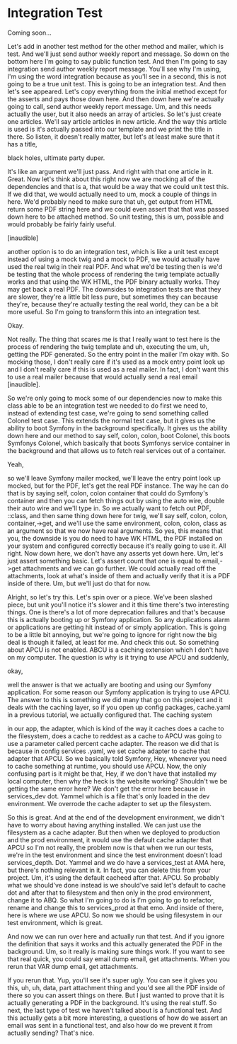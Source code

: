 # Integration Test

Coming soon...

Let's add in another test method for the other method and mailer, which is test. And
we'll just send author weekly report and message. So down on the bottom here I'm
going to say public function test. And then I'm going to say integration send author
weekly report message. You'll see why I'm using, I'm using the word integration
because as you'll see in a second, this is not going to be a true unit test. This is
going to be an integration test. And then let's see appeared. Let's copy everything
from the initial method except for the asserts and pays those down here. And then
down here we're actually going to call, send author weekly report message. Um, and
this needs actually the user, but it also needs an array of articles. So let's just
create one articles. We'll say article articles in new article. And the way this
article is used is it's actually passed into our template and we print the title in
there. So listen, it doesn't really matter, but let's at least make sure that it has
a title,

black holes, ultimate party duper.

It's like an argument we'll just pass. And right with that one article in it. Great.
Now let's think about this right now we are mocking all of the dependencies and that
is a, that would be a way that we could unit test this. If we did that, we would
actually need to um, mock a couple of things in here. We'd probably need to make sure
that uh, get output from HTML return some PDF string here and we could even assert
that that was passed down here to be attached method. So unit testing, this is um,
possible and would probably be fairly fairly useful.

[inaudible]

another option is to do an integration test, which is like a unit test except instead
of using a mock twig and a mock to PDF, we would actually have used the real twig in
their real PDF. And what we'd be testing then is we'd be testing that the whole
process of rendering the twig template actually works and that using the WK HTML, the
PDF binary actually works. They may get back a real PDF. The downsides to integration
tests are that they are slower, they're a little bit less pure, but sometimes they
can because they're, because they're actually testing the real world, they can be a
bit more useful. So I'm going to transform this into an integration test.

Okay.

Not really. The thing that scares me is that I really want to test here is the
process of rendering the twig template and uh, executing the um, uh, getting the PDF
generated. So the entry point in the mailer I'm okay with. So mocking those, I don't
really care if it's used as a mock entry point look up and I don't really care if
this is used as a real mailer. In fact, I don't want this to use a real mailer
because that would actually send a real email [inaudible].

So we're only going to mock some of our dependencies now to make this class able to
be an integration test we needed to do first we need to, instead of extending test
case, we're going to send something called Colonel test case. This extends the normal
test case, but it gives us the ability to boot Symfony in the background
specifically. It gives us the ability down here and our method to say self, colon,
colon, boot Colonel, this boots Symfonys Colonel, which basically that boots Symfonys
service container in the background and that allows us to fetch real services out of
a container.

Yeah,

so we'll leave Symfony mailer mocked, we'll leave the entry point look up mocked, but
for the PDF, let's get the real PDF instance. The way he can do that is by saying
self, colon, colon container that could do Symfony's container and then you can fetch
things out by using the auto wire, double their auto wire and we'll type in. So we
actually want to fetch out PDF, ::class, and then same thing down here for twig,
we'll say self, colon, colon, container,->get, and we'll use the same environment,
colon, colon, class as an argument so that we now have real arguments. So yes, this
means that you, the downside is you do need to have WK HTML, the PDF installed on
your system and configured correctly because it's really going to use it. All right.
Now down here, we don't have any asserts yet down here. Um, let's just assert
something basic. Let's assert count that one is equal to email,->get attachments and
we can go further. We could actually read off the attachments, look at what's inside
of them and actually verify that it is a PDF inside of there. Um, but we'll just do
that for now.

Alright, so let's try this. Let's spin over or a piece. We've been slashed piece, but
unit you'll notice it's slower and it this time there's two interesting things. One
is there's a lot of more deprecation failures and that's because this is actually
booting up or Symfony application. So any duplications alarm or applications are
getting hit instead of or simply application. This is going to be a little bit
annoying, but we're going to ignore for right now the big deal is though it failed,
at least for me. And check this out. So something about APCU is not enabled. ABCU is
a caching extension which I don't have on my computer. The question is why is it
trying to use APCU and suddenly,

okay,

well the answer is that we actually are booting and using our Symfony application.
For some reason our Symfony application is trying to use APCU. The answer to this is
something we did many that go on this project and it deals with the caching layer, so
if you open up config packages, cache.yaml in a previous tutorial, we actually
configured that. The caching system

in our app, the adapter, which is kind of the way it caches does a cache to the
filesystem, does a cache to reddest as a cache to APCU was going to use a parameter
called percent cache adapter. The reason we did that is because in config services
.yaml, we set cache adapter to cache that adapter that APCU. So we basically told
Symfony, Hey, whenever you need to cache something at runtime, you should use APCU.
Now, the only confusing part is it might be that, Hey, if we don't have that
installed my local computer, then why the heck is the website working? Shouldn't we
be getting the same error here? We don't get the error here because in services_dev
dot. Yammel which is a file that's only loaded in the dev environment. We overrode
the cache adapter to set up the filesystem.

So this is great. And at the end of the development environment, we didn't have to
worry about having anything installed. We can just use the filesystem as a cache
adapter. But then when we deployed to production and the prod environment, it would
use the default cache adapter that APCU so I'm not really, the problem now is that
when we run our tests, we're in the test environment and since the test environment
doesn't load services_depth. Dot. Yammel and we do have a services_test at AMA here,
but there's nothing relevant in it. In fact, you can delete this from your project.
Um, it's using the default cacheed after that. APCU. So probably what we should've
done instead is we should've said let's default to cache dot and after that to
filesystem and then only in the prod environment, change it to ABQ. So what I'm going
to do is I'm going to go to refactor, rename and change this to services_prod at that
emo. And inside of there, here is where we use APCU. So now we should be using
filesystem in our test environment, which is great.

And now we can run over here and actually run that test. And if you ignore the
definition that says it works and this actually generated the PDF in the background.
Um, so it really is making sure things work. If you want to see that real quick, you
could say email dump email, get attachments. When you rerun that VAR dump email, get
attachments.

If you rerun that. Yup, you'll see it's super ugly. You can see it gives you this,
uh, uh, data, part attachment thing and you'd see all the PDF inside of there so you
can assert things on there. But I just wanted to prove that it is actually generating
a PDF in the background. It's using the real stuff. So next, the last type of test we
haven't talked about is a functional test. And this actually gets a bit more
interesting, a questions of how do we assert an email was sent in a functional test,
and also how do we prevent it from actually sending? That's nice.